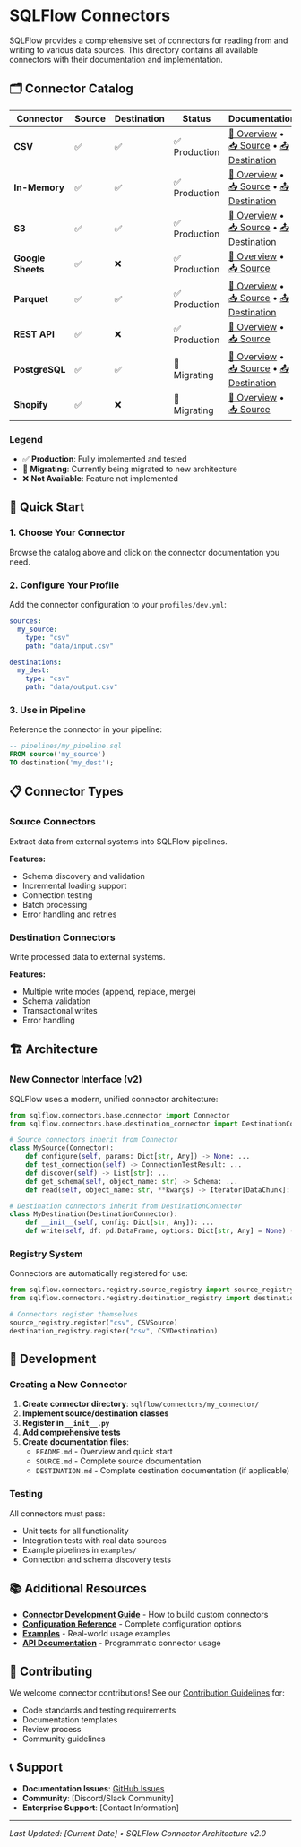 # SQLFlow Connectors

SQLFlow provides a comprehensive set of connectors for reading from and writing to various data sources. This directory contains all available connectors with their documentation and implementation.

## 🗂️ Connector Catalog

| Connector | Source | Destination | Status | Documentation |
|-----------|--------|-------------|--------|---------------|
| **CSV** | ✅ | ✅ | ✅ Production | [📖 Overview](csv/README.md) • [📥 Source](csv/SOURCE.md) • [📤 Destination](csv/DESTINATION.md) |
| **In-Memory** | ✅ | ✅ | ✅ Production | [📖 Overview](in_memory/README.md) • [📥 Source](in_memory/SOURCE.md) • [📤 Destination](in_memory/DESTINATION.md) |
| **S3** | ✅ | ✅ | ✅ Production | [📖 Overview](s3/README.md) • [📥 Source](s3/SOURCE.md) • [📤 Destination](s3/DESTINATION.md) |
| **Google Sheets** | ✅ | ❌ | ✅ Production | [📖 Overview](google_sheets/README.md) • [📥 Source](google_sheets/SOURCE.md) |
| **Parquet** | ✅ | ✅ | ✅ Production | [📖 Overview](parquet/README.md) • [📥 Source](parquet/SOURCE.md) • [📤 Destination](parquet/DESTINATION.md) |
| **REST API** | ✅ | ❌ | ✅ Production | [📖 Overview](rest/README.md) • [📥 Source](rest/SOURCE.md) |
| **PostgreSQL** | ✅ | ✅ | 🔄 Migrating | [📖 Overview](postgres/README.md) • [📥 Source](postgres/SOURCE.md) • [📤 Destination](postgres/DESTINATION.md) |
| **Shopify** | ✅ | ❌ | 🔄 Migrating | [📖 Overview](shopify/README.md) • [📥 Source](shopify/SOURCE.md) |

### Legend
- ✅ **Production**: Fully implemented and tested
- 🔄 **Migrating**: Currently being migrated to new architecture
- ❌ **Not Available**: Feature not implemented

## 🚀 Quick Start

### 1. Choose Your Connector
Browse the catalog above and click on the connector documentation you need.

### 2. Configure Your Profile
Add the connector configuration to your `profiles/dev.yml`:

```yaml
sources:
  my_source:
    type: "csv"
    path: "data/input.csv"

destinations:
  my_dest:
    type: "csv"
    path: "data/output.csv"
```

### 3. Use in Pipeline
Reference the connector in your pipeline:

```sql
-- pipelines/my_pipeline.sql
FROM source('my_source')
TO destination('my_dest');
```

## 📋 Connector Types

### Source Connectors
Extract data from external systems into SQLFlow pipelines.

**Features:**
- Schema discovery and validation
- Incremental loading support
- Connection testing
- Batch processing
- Error handling and retries

### Destination Connectors  
Write processed data to external systems.

**Features:**
- Multiple write modes (append, replace, merge)
- Schema validation
- Transactional writes
- Error handling

## 🏗️ Architecture

### New Connector Interface (v2)
SQLFlow uses a modern, unified connector architecture:

```python
from sqlflow.connectors.base.connector import Connector
from sqlflow.connectors.base.destination_connector import DestinationConnector

# Source connectors inherit from Connector
class MySource(Connector):
    def configure(self, params: Dict[str, Any]) -> None: ...
    def test_connection(self) -> ConnectionTestResult: ...
    def discover(self) -> List[str]: ...
    def get_schema(self, object_name: str) -> Schema: ...
    def read(self, object_name: str, **kwargs) -> Iterator[DataChunk]: ...

# Destination connectors inherit from DestinationConnector  
class MyDestination(DestinationConnector):
    def __init__(self, config: Dict[str, Any]): ...
    def write(self, df: pd.DataFrame, options: Dict[str, Any] = None) -> None: ...
```

### Registry System
Connectors are automatically registered for use:

```python
from sqlflow.connectors.registry.source_registry import source_registry
from sqlflow.connectors.registry.destination_registry import destination_registry

# Connectors register themselves
source_registry.register("csv", CSVSource)
destination_registry.register("csv", CSVDestination)
```

## 🔧 Development

### Creating a New Connector

1. **Create connector directory**: `sqlflow/connectors/my_connector/`
2. **Implement source/destination classes**
3. **Register in `__init__.py`**
4. **Add comprehensive tests**
5. **Create documentation files**:
   - `README.md` - Overview and quick start
   - `SOURCE.md` - Complete source documentation
   - `DESTINATION.md` - Complete destination documentation (if applicable)

### Testing
All connectors must pass:
- Unit tests for all functionality
- Integration tests with real data sources  
- Example pipelines in `examples/`
- Connection and schema discovery tests

## 📚 Additional Resources

- **[Connector Development Guide](../docs/developer-guides/connector-development.md)** - How to build custom connectors
- **[Configuration Reference](../docs/reference/configuration.md)** - Complete configuration options
- **[Examples](../examples/)** - Real-world usage examples
- **[API Documentation](../docs/api/)** - Programmatic connector usage

## 🤝 Contributing

We welcome connector contributions! See our [Contribution Guidelines](../CONTRIBUTING.md) for:
- Code standards and testing requirements
- Documentation templates
- Review process
- Community guidelines

## 📞 Support

- **Documentation Issues**: [GitHub Issues](https://github.com/giaosudau/sqlflow/issues)
- **Community**: [Discord/Slack Community]
- **Enterprise Support**: [Contact Information]

---

*Last Updated: [Current Date] • SQLFlow Connector Architecture v2.0* 